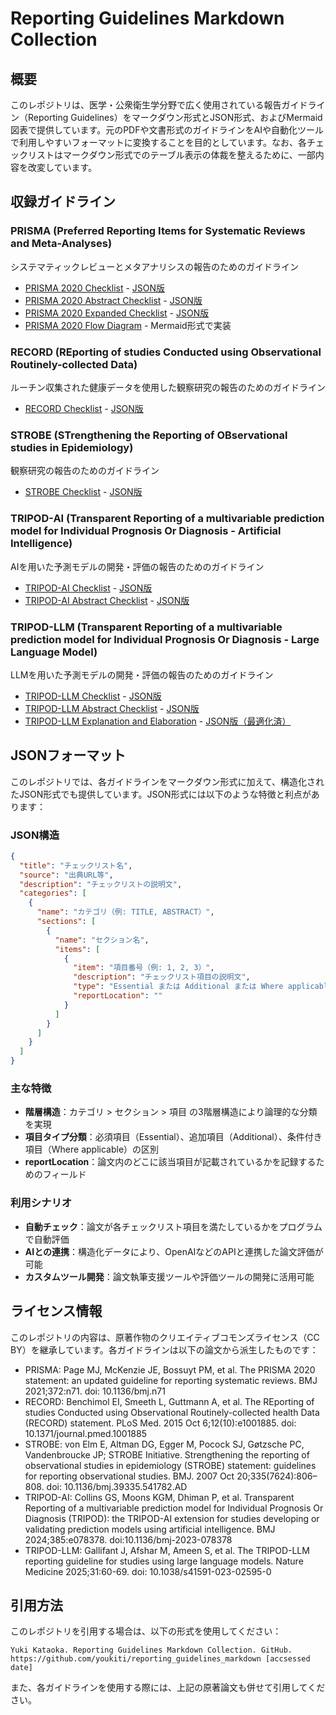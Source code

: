 # Reporting Guidelines Markdown Collection

## 概要
このレポジトリは、医学・公衆衛生学分野で広く使用されている報告ガイドライン（Reporting Guidelines）をマークダウン形式とJSON形式、およびMermaid図表で提供しています。元のPDFや文書形式のガイドラインをAIや自動化ツールで利用しやすいフォーマットに変換することを目的としています。なお、各チェックリストはマークダウン形式でのテーブル表示の体裁を整えるために、一部内容を改変しています。

## 収録ガイドライン

### PRISMA (Preferred Reporting Items for Systematic Reviews and Meta-Analyses)
システマティックレビューとメタアナリシスの報告のためのガイドライン
- [PRISMA 2020 Checklist](./checklists/prisma/PRISMA_2020_checklist.md) - [JSON版](./checklists/prisma/PRISMA_2020_checklist_optimized.json)
- [PRISMA 2020 Abstract Checklist](./checklists/prisma/PRISMA_2020_abstract_checklist.md) - [JSON版](./checklists/prisma/PRISMA_2020_abstract_checklist_optimized.json)
- [PRISMA 2020 Expanded Checklist](./checklists/prisma/PRISMA_2020_expanded_checklist.md) - [JSON版](./checklists/prisma/PRISMA_2020_expanded_checklist.json)
- [PRISMA 2020 Flow Diagram](./checklists/prisma/PRISMA_Flowchart_Updated.md) - Mermaid形式で実装

### RECORD (REporting of studies Conducted using Observational Routinely-collected Data)
ルーチン収集された健康データを使用した観察研究の報告のためのガイドライン
- [RECORD Checklist](./checklists/record/RECORD%20Checklist.md) - [JSON版](./checklists/record/RECORD_Checklist_optimized.json)

### STROBE (STrengthening the Reporting of OBservational studies in Epidemiology)
観察研究の報告のためのガイドライン
- [STROBE Checklist](./checklists/strobe/STROBE-checklist-v4-combined.md) - [JSON版](./checklists/strobe/STROBE-checklist-v4-combined_optimized.json)

### TRIPOD-AI (Transparent Reporting of a multivariable prediction model for Individual Prognosis Or Diagnosis - Artificial Intelligence)
AIを用いた予測モデルの開発・評価の報告のためのガイドライン
- [TRIPOD-AI Checklist](./checklists/tripod_ai/TRIPODAI_checklist.md) - [JSON版](./checklists/tripod_ai/TRIPODAI_checklist_optimized.json)
- [TRIPOD-AI Abstract Checklist](./checklists/tripod_ai/TRIPODAI_abstract_checklist.md) - [JSON版](./checklists/tripod_ai/TRIPODAI_abstract_checklist_optimized.json)

### TRIPOD-LLM (Transparent Reporting of a multivariable prediction model for Individual Prognosis Or Diagnosis - Large Language Model)
LLMを用いた予測モデルの開発・評価の報告のためのガイドライン
- [TRIPOD-LLM Checklist](./checklists/TRIPOD-LLM/TRIPOD-LLM-Checklist.md) - [JSON版](./checklists/TRIPOD-LLM/TRIPOD-LLM-Checklist_optimized.json)
- [TRIPOD-LLM Abstract Checklist](./checklists/TRIPOD-LLM/TRIPOD-LLM-Abstract-Checklist.md) - [JSON版](./checklists/TRIPOD-LLM/TRIPOD-LLM-Abstract-Checklist_optimized.json)
- [TRIPOD-LLM Explanation and Elaboration](./checklists/TRIPOD-LLM/TRIPOD-LLM-Explanation-Elaboration.md) - [JSON版（最適化済）](./checklists/TRIPOD-LLM/TRIPOD-LLM-Explanation-Elaboration_optimized.json)

## JSONフォーマット

このレポジトリでは、各ガイドラインをマークダウン形式に加えて、構造化されたJSON形式でも提供しています。JSON形式には以下のような特徴と利点があります：

### JSON構造
```json
{
  "title": "チェックリスト名",
  "source": "出典URL等",
  "description": "チェックリストの説明文",
  "categories": [
    {
      "name": "カテゴリ（例: TITLE, ABSTRACT）",
      "sections": [
        {
          "name": "セクション名",
          "items": [
            {
              "item": "項目番号（例: 1, 2, 3）",
              "description": "チェックリスト項目の説明文",
              "type": "Essential または Additional または Where applicable",
              "reportLocation": ""
            }
          ]
        }
      ]
    }
  ]
}
```

### 主な特徴
- **階層構造**：カテゴリ > セクション > 項目 の3階層構造により論理的な分類を実現
- **項目タイプ分類**：必須項目（Essential）、追加項目（Additional）、条件付き項目（Where applicable）の区別
- **reportLocation**：論文内のどこに該当項目が記載されているかを記録するためのフィールド

### 利用シナリオ
- **自動チェック**：論文が各チェックリスト項目を満たしているかをプログラムで自動評価
- **AIとの連携**：構造化データにより、OpenAIなどのAPIと連携した論文評価が可能
- **カスタムツール開発**：論文執筆支援ツールや評価ツールの開発に活用可能

## ライセンス情報
このレポジトリの内容は、原著作物のクリエイティブコモンズライセンス（CC BY）を継承しています。各ガイドラインは以下の論文から派生したものです：

- PRISMA: Page MJ, McKenzie JE, Bossuyt PM, et al. The PRISMA 2020 statement: an updated guideline for reporting systematic reviews. BMJ 2021;372:n71. doi: 10.1136/bmj.n71
- RECORD: Benchimol EI, Smeeth L, Guttmann A, et al. The REporting of studies Conducted using Observational Routinely-collected health Data (RECORD) statement. PLoS Med. 2015 Oct 6;12(10):e1001885. doi: 10.1371/journal.pmed.1001885
- STROBE: von Elm E, Altman DG, Egger M, Pocock SJ, Gøtzsche PC, Vandenbroucke JP; STROBE Initiative. Strengthening the reporting of observational studies in epidemiology (STROBE) statement: guidelines for reporting observational studies. BMJ. 2007 Oct 20;335(7624):806–808. doi: 10.1136/bmj.39335.541782.AD
- TRIPOD-AI: Collins GS, Moons KGM, Dhiman P, et al. Transparent Reporting of a multivariable prediction model for Individual Prognosis Or Diagnosis (TRIPOD): the TRIPOD-AI extension for studies developing or validating prediction models using artificial intelligence. BMJ 2024;385:e078378. doi:10.1136/bmj-2023-078378
- TRIPOD-LLM: Gallifant J, Afshar M, Ameen S, et al. The TRIPOD-LLM reporting guideline for studies using large language models. Nature Medicine 2025;31:60-69. doi: 10.1038/s41591-023-02595-0

## 引用方法
このレポジトリを引用する場合は、以下の形式を使用してください：

```
Yuki Kataoka. Reporting Guidelines Markdown Collection. GitHub. https://github.com/youkiti/reporting_guidelines_markdown [accsessed date]
```

また、各ガイドラインを使用する際には、上記の原著論文も併せて引用してください。
